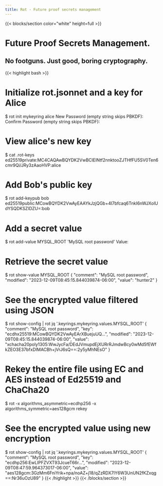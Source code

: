 ```yaml
---
title: Rot - Future proof secrets management
---
```


{{< blocks/section color="white" height=full >}}
<h1>Future Proof Secrets Management.</h1>
<h2>No footguns.  Just good, boring cryptography.</h2>

{{< highlight bash >}}
# Initialize rot.jsonnet and a key for Alice
$ rot init mykeyring alice
New Password (empty string skips PBKDF):
Confirm Password (empty string skips PBKDF):

# View alice's new key
$ cat .rot-keys
ed25519private:MC4CAQAwBQYDK2VwBCIEINtf2nnktooZJTHfFU5SV0Ten6cmr9Qi/JRy3zAaoHVP:alice

# Add Bob's public key
$ rot add-keypub bob ed25519public:MCowBQYDK2VwAyEAAYkJzjQGb+4I7bfcaq6TnkI6nWJXolUdYSQDKSZIDZU=:bob

# Add a secret value
$ rot add-value MYSQL_ROOT 'MySQL root password'
Value:

# Retrieve the secret value
$ rot show-value MYSQL_ROOT
{
  "comment": "MySQL root password",
  "modified": "2023-12-09T08:45:15.844039874-06:00",
  "value": "hunter2"
}

# See the encrypted value filtered using JSON
$ rot show-config | rot jq '.keyrings.mykeyring.values.MYSQL_ROOT'
{
  "comment": "MySQL root password",
  "key": "ecdhx25519:MCowBQYDK2VwAyEArXBuejuUQ...",
  "modified": "2023-12-09T08:45:15.844039874-06:00",
  "value": "xchacha20poly1305:WwJycFa/DEdJVmupdEjXURrRJmdwBcy0wMd5fEWfkZEO3E37bfxDIMACBh+jVrJ6sQ==:2y5yMhNEsO"
}

# Rekey the entire file using EC and AES instead of Ed25519 and ChaCha20
$ rot -x algorithms_asymmetric=ecdhp256 -x algorithms_symmetric=aes128gcm rekey

# See the encrypted value using new encryption
$ rot show-config | rot jq '.keyrings.mykeyring.values.MYSQL_ROOT'
{
  "comment": "MySQL root password",
  "key": "ecdhp256:EwLIPFZVXT93JcueT66r...",
  "modified": "2023-12-09T08:47:59.964373017-06:00",
  "value": "aes128gcm:3GzMm6FniYrik+npa/noAZ+j18/qZzRDX7lY6W3UnUN2fKZxqg==:Nr36uOzU89"
}
{{< /highlight >}}
{{< /blocks/section >}}
